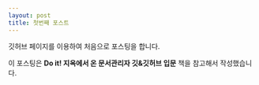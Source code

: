 ```yaml
---
layout: post
title: 첫번째 포스트
---
```


깃허브 페이지를 이용하여 처음으로 포스팅을 합니다.

이 포스팅은 **Do it! 지옥에서 온 문서관리자 깃&깃허브 입문** 책을 참고해서 작성했습니다.
